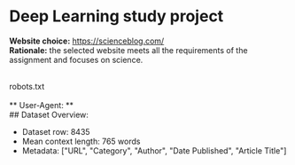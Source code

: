 # Deep Learning study project
**Website choice:** https://scienceblog.com/ <br>
**Rationale:** the selected website meets all the requirements of the assignment and focuses on science.

<br />
robots.txt
<br/>
<br />
** User-Agent: **
<br />
## Dataset Overview:
<ul>
  <li>Dataset row: 8435</li>
  <li>Mean context length: 765 words</li>
  <li>Metadata: ["URL", "Category", "Author", "Date Published", "Article Title"]</li>
</ul>
